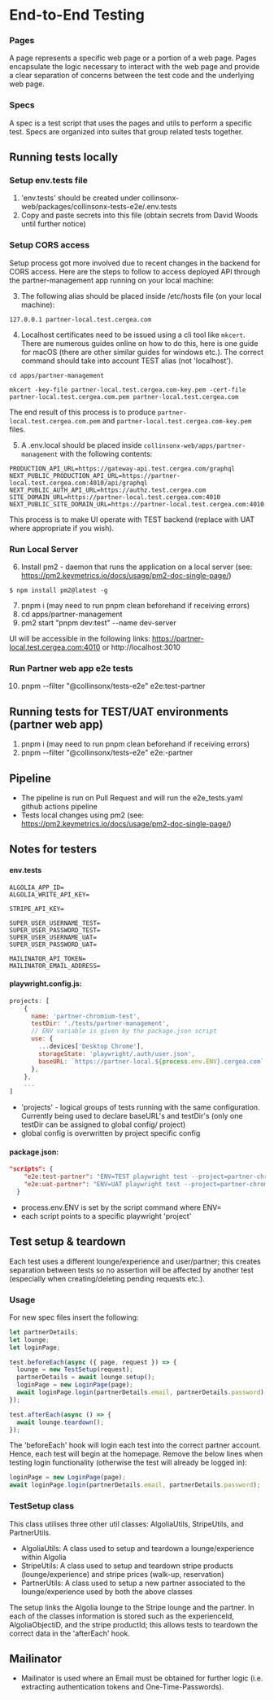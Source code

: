 # End-to-End Testing

### Pages

A page represents a specific web page or a portion of a web page. Pages encapsulate the logic necessary to interact with the web page and provide a clear separation of concerns between the test code and the underlying web page.

### Specs

A spec is a test script that uses the pages and utils to perform a specific test. Specs are organized into suites that group related tests together.

## Running tests locally

### Setup env.tests file

1. 'env.tests' should be created under collinsonx-web/packages/collinsonx-tests-e2e/.env.tests
2. Copy and paste secrets into this file (obtain secrets from David Woods until further notice)

### Setup CORS access

Setup process got more involved due to recent changes in the backend for CORS access.
Here are the steps to follow to access deployed API through the partner-management app running on your local machine:

3. The following alias should be placed inside /etc/hosts file (on your local machine):

```
127.0.0.1 partner-local.test.cergea.com

```

4. Localhost certificates need to be issued using a cli tool like `mkcert`. There are numerous guides online on how to do this, here is one guide for macOS (there are other similar guides for windows etc.). The correct command should take into account TEST alias (not 'localhost').

```
cd apps/partner-management
```

```
mkcert -key-file partner-local.test.cergea.com-key.pem -cert-file partner-local.test.cergea.com.pem partner-local.test.cergea.com
```

The end result of this process is to produce `partner-local.test.cergea.com.pem` and `partner-local.test.cergea.com-key.pem` files.

5. A .env.local should be placed inside `collinsonx-web/apps/partner-management` with the following contents:

```
PRODUCTION_API_URL=https://gateway-api.test.cergea.com/graphql
NEXT_PUBLIC_PRODUCTION_API_URL=https://partner-local.test.cergea.com:4010/api/graphql
NEXT_PUBLIC_AUTH_API_URL=https://authz.test.cergea.com
SITE_DOMAIN_URL=https://partner-local.test.cergea.com:4010
NEXT_PUBLIC_SITE_DOMAIN_URL=https://partner-local.test.cergea.com:4010
```

This process is to make UI operate with TEST backend (replace with UAT where appropriate if you wish).

### Run Local Server

6. Install pm2 - daemon that runs the application on a local server (see: https://pm2.keymetrics.io/docs/usage/pm2-doc-single-page/)

```
$ npm install pm2@latest -g
```

7. pnpm i (may need to run pnpm clean beforehand if receiving errors)
8. cd apps/partner-management
9. pm2 start "pnpm dev:test" --name dev-server

UI will be accessible in the following links:
https://partner-local.test.cergea.com:4010 or http://localhost:3010

### Run Partner web app e2e tests

10. pnpm --filter "@collinsonx/tests-e2e" e2e:test-partner

## Running tests for TEST/UAT environments (partner web app)

1. pnpm i (may need to run pnpm clean beforehand if receiving errors)
2. pnpm --filter "@collinsonx/tests-e2e" e2e:<ENVIRONMENT>-partner

## Pipeline

- The pipeline is run on Pull Request and will run the e2e_tests.yaml github actions pipeline
- Tests local changes using pm2 (see: https://pm2.keymetrics.io/docs/usage/pm2-doc-single-page/)

## Notes for testers

#### env.tests

```
ALGOLIA_APP_ID=
ALGOLIA_WRITE_API_KEY=

STRIPE_API_KEY=

SUPER_USER_USERNAME_TEST=
SUPER_USER_PASSWORD_TEST=
SUPER_USER_USERNAME_UAT=
SUPER_USER_PASSWORD_UAT=

MAILINATOR_API_TOKEN=
MAILINATOR_EMAIL_ADDRESS=
```

#### playwright.config.js:

```js
projects: [
    {
      name: 'partner-chromium-test',
      testDir: './tests/partner-management',
      // ENV variable is given by the package.json script
      use: {
        ...devices['Desktop Chrome'],
        storageState: 'playwright/.auth/user.json',
        baseURL: `https://partner-local.${process.env.ENV}.cergea.com`
      },
    },
    ...
]
```

- 'projects' - logical groups of tests running with the same configuration. Currently being used to declare baseURL's and testDir's (only one testDir can be assigned to global config/ project)
- global config is overwritten by project specific config

#### package.json:

```json
"scripts": {
    "e2e:test-partner": "ENV=TEST playwright test --project=partner-chromium-test --headed",
    "e2e:uat-partner": "ENV=UAT playwright test --project=partner-chromium-test --headed"
  }
```

- process.env.ENV is set by the script command where ENV=<ENVIRONMENT>
- each script points to a specific playwright 'project'

## Test setup & teardown

Each test uses a different lounge/experience and user/partner; this creates separation between tests so no assertion will be affected by another test (especially when creating/deleting pending requests etc.).

### Usage

For new spec files insert the following:

```js
let partnerDetails;
let lounge;
let loginPage;

test.beforeEach(async ({ page, request }) => {
  lounge = new TestSetup(request);
  partnerDetails = await lounge.setup();
  loginPage = new LoginPage(page);
  await loginPage.login(partnerDetails.email, partnerDetails.password);
});

test.afterEach(async () => {
  await lounge.teardown();
});
```

The 'beforeEach' hook will login each test into the correct partner account. Hence, each test will begin at the homepage.
Remove the below lines when testing login functionality (otherwise the test will already be logged in):

```js
loginPage = new LoginPage(page);
await loginPage.login(partnerDetails.email, partnerDetails.password);
```

### TestSetup class

This class utilises three other util classes: AlgoliaUtils, StripeUtils, and PartnerUtils.

- AlgoliaUtils: A class used to setup and teardown a lounge/experience within Algolia
- StripeUtils: A class used to setup and teardown stripe products (lounge/experience) and stripe prices (walk-up, reservation)
- PartnerUtils: A class used to setup a new partner associated to the lounge/experience used by both the above classes

The setup links the Algolia lounge to the Stripe lounge and the partner.
In each of the classes information is stored such as the experienceId, AlgoliaObjectiD, and the stripe productId; this allows tests to teardown the correct data in the 'afterEach' hook.

## Mailinator

- Mailinator is used where an Email must be obtained for further logic (i.e. extracting authentication tokens and One-Time-Passwords).
